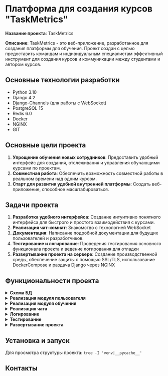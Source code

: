 # Платформа для создания курсов "TaskMetrics"

**Название проекта**: TaskMetrics

**Описание**: TaskMetrics - это веб-приложение, разработанное для создания платформы для обучения. 
Проект создан с целью предоставить командам и индивидуальным специалистам эффективный инструмент 
для создания курсов и коммуникации между студентами и автором курсов.

## Основные технологии разработки

- Python 3.10
- Django 4.2
- Django-Channels (для работы с WebSocket)
- PostgreSQL 15
- Redis 6.0
- Docker
- NGINX
- GIT

## Основные цели проекта

1. **Упрощение обучения новых сотрудников**: Предоставить удобный интерфейс для создания, 
отслеживания и управления обучающими курсами по проектам.
2. **Совместная работа**: Обеспечить возможность совместной работы в реальном времени над одним курсом.
3. **Старт для развития удобной внутренней платформы**: Создать веб-приложение, способное 
масштабироваться.

## Задачи проекта

1. **Разработка удобного интерфейса**: Создание интуитивно понятного интерфейса для быстрого и 
простого взаимодействия с курсами.
2. **Реализация чат-комнат**: Знакомство с технологией WebSocket
3. **Документация**: Написание подробной документации для будущих пользователей и разработчиков.
4. **Тестирование и логирование**: Проведения тестирования основного функционала проекта и ведение
логирования для отладки
5. **Развертывание проекта на сервере**: Создание производственной среды, обеспечение защиты с 
помощью SSL/TLS, использование DockerCompose и раздача Django через NGINX

## Функциональности проекта
  <details>
  <summary><b>Схема БД</b></summary>
  </details>

  <details>
  <summary><b>Реализация модуля пользователя</b></summary>
  </details>

  <details>
  <summary><b>Реализация модуля обучения</b></summary>
  </details>

  <details>
  <summary><b>Реализация чата</b></summary>
  
Рассказать про 
  
  - Использование ASGI:
  - Использования channels (схема цикла запрос/ответа) 
  - Реализация:
    - Настройка потребителя
    - Конфигурация маршрутизации
    - Реализация WebSocket-клиента
    - Активация канального слоя
  </details>

  <details>
  <summary><b>Логирование</b></summary>

  Рассказать про возможное логирование через миддлвары
  </details>

  <details>
  <summary><b>Тестирование</b></summary>

  </details>

  <details>
  <summary><b>Развертывание проекта</b></summary>

  </details>


## Установка и запуск

Для просмотра структуры проекта: `tree -I 'venv|__pycache__'`

## Контакты